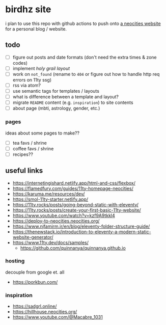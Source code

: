 # birdhz site

i plan to use this repo with github actions to push onto [a neocities website](https://birdhz.neocities.org) for a personal blog / website.

## todo

- [ ] figure out posts and date formats (don't need the extra times & zone codes)
- [ ] implement _holy grail layout_
- [ ] work on `not_found` (rename to `404` or figure out how to handle http req errors on 11ty ssg)
- [ ] rss via atom?
- [ ] use semantic tags for templates / layouts
- [ ] what is difference between a template and layout?
- [ ] migrate `README` content (e.g. `inspiration`) to site contents
- [ ] about page (mbti, astrology, gender, etc.)

### pages

ideas about some pages to make??

- [ ] tea favs / shrine
- [ ] coffee favs / shrine
- [ ] recipes??

## useful links

- https://internetingishard.netlify.app/html-and-css/flexbox/
- https://flamedfury.com/guides/11ty-homepage-neocities/
- https://karuma.me/resources/dev/
- https://smol-11ty-starter.netlify.app/
- https://11ty.rocks/posts/going-beyond-static-with-eleventy/
- https://11ty.rocks/posts/create-your-first-basic-11ty-website/
- https://www.youtube.com/watch?v=kzf9A9tkkl4
- https://deploy-to-neocities.neocities.org/
- https://www.njfamirm.ir/en/blog/eleventy-folder-structure-guide/
- https://thenewstack.io/introduction-to-eleventy-a-modern-static-website-generator/
- https://www.11ty.dev/docs/samples/
  - https://github.com/quinnanya/quinnanya.github.io

### hosting

decouple from google et. all

- https://porkbun.com/

### inspiration

- https://sadgrl.online/
- https://hillhouse.neocities.org/
- https://www.youtube.com/@Macabre_1031
